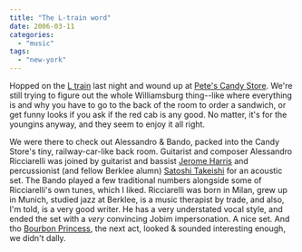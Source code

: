 ```yaml
---
title: "The L-train word"
date: 2006-03-11
categories: 
  - "music"
tags: 
  - "new-york"
---
```


Hopped on the [L train](http://www.newyorkmetro.com/nymetro/realestate/neighborhoods/features/14884/) last night and wound up at [Pete's Candy Store](http://www.petescandystore.com/). We're still trying to figure out the whole Williamsburg thing--like where everything is and why you have to go to the back of the room to order a sandwich, or get funny looks if you ask if the red cab is any good. No matter, it's for the youngins anyway, and they seem to enjoy it all right.

We were there to check out Alessandro & Bando, packed into the Candy Store's tiny, railway-car-like back room. Guitarist and composer Alessandro Ricciarelli was joined by guitarist and bassist [Jerome Harris](http://jeromeharris.com/) and percussionist (and fellow Berklee alumn) [Satoshi Takeishi](http://home.earthlink.net/~takeishi/index.html) for an acoustic set. The Bando played a few traditional numbers alongside some of Ricciarelli's own tunes, which I liked. Ricciarelli was born in Milan, grew up in Munich, studied jazz at Berklee, is a music therapist by trade, and also, I'm told, is a very good writer. He has a very understated vocal style, and ended the set with a _very_ convincing Jobim impersonation. A nice set. And tho [Bourbon Princess](http://bourbonprincess.com/), the next act, looked & sounded interesting enough, we didn't dally.
